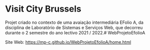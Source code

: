 # Visit City Brussels
Projet criado no contexto de uma avaiação intermediária EFolio A,
da disciplina de Laboratório de Sistemas e Serviços Web, que decorreu
durante o 2 semestre do ano lectivo 2021 / 2022.# WebProjetoEfolioA


Site Web: https://mp-c.github.io/WebProjetoEfolioA/home.html
